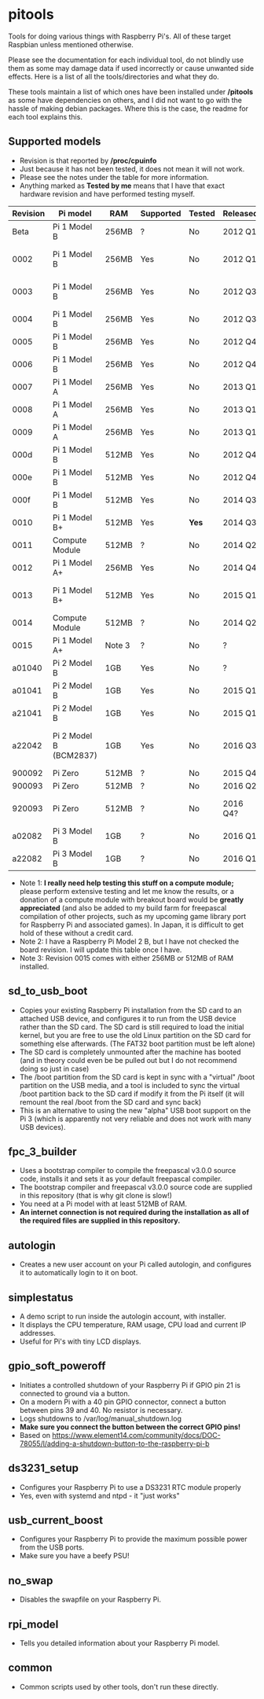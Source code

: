 # pitools
Tools for doing various things with Raspberry Pi's. All of these target Raspbian unless mentioned otherwise.

Please see the documentation for each individual tool, do not blindly use them as some may damage data if used incorrectly or cause unwanted side effects. Here is a list of all the tools/directories and what they do.

These tools maintain a list of which ones have been installed under **/pitools** as some have dependencies on others, and I did not want to go with the hassle of making debian packages. Where this is the case, the readme for each tool explains this.

## Supported models

* Revision is that reported by **/proc/cpuinfo**
* Just because it has not been tested, it does not mean it will not work.
* Please see the notes under the table for more information.
* Anything marked as **Tested by me** means that I have that exact hardware revision and have performed testing myself.

Revision | Pi model | RAM | Supported | Tested | Released | Notes |
-------- | -------- | --- | --------- | ------ | -------- | ----- |
Beta | Pi 1 Model B | 256MB | ? | No | 2012 Q1 | Beta board
0002 | Pi 1 Model B | 256MB | Yes | No | 2012 Q1 | First public board
0003 | Pi 1 Model B | 256MB | Yes | No | 2012 Q3 | Another beta board?
0004 | Pi 1 Model B | 256MB | Yes | No | 2012 Q3 |
0005 | Pi 1 Model B | 256MB | Yes | No | 2012 Q4 |
0006 | Pi 1 Model B | 256MB | Yes | No | 2012 Q4 |
0007 | Pi 1 Model A | 256MB | Yes | No | 2013 Q1 |
0008 | Pi 1 Model A | 256MB | Yes | No | 2013 Q1 |
0009 | Pi 1 Model A | 256MB | Yes | No | 2013 Q1 |
000d | Pi 1 Model B | 512MB | Yes | No | 2012 Q4 |
000e | Pi 1 Model B | 512MB | Yes | No | 2012 Q4 |
000f | Pi 1 Model B | 512MB | Yes | No | 2014 Q3 |
0010 | Pi 1 Model B+ | 512MB | Yes | **Yes** | 2014 Q3 | **Tested by me**
0011 | Compute Module | 512MB | ? | No | 2014 Q2 | See **note 1**
0012 | Pi 1 Model A+ | 256MB | Yes | No | 2014 Q4 |
0013 | Pi 1 Model B+ | 512MB | Yes | No | 2015 Q1 | Last Pi 1 Model B+?
0014 | Compute Module | 512MB | ? | No | 2014 Q2 | See **note 1**
0015 | Pi 1 Model A+ | Note 3 | ? | No | ? |
a01040 | Pi 2 Model B | 1GB | Yes | No | ? | See **note 2**
a01041 | Pi 2 Model B | 1GB | Yes | No | 2015 Q1 | See **note 2**
a21041 | Pi 2 Model B | 1GB | Yes | No | 2015 Q1 | See **note 2**
a22042 | Pi 2 Model B (BCM2837) | 1GB | Yes | No | 2016 Q3 | See **note 2** - Last Pi 2 Model B?
900092 | Pi Zero | 512MB | ? | No | 2015 Q4 |
900093 | Pi Zero | 512MB | ? | No | 2016 Q2 |
920093 | Pi Zero | 512MB | ? | No | 2016 Q4? | Release date uncertain
a02082 | Pi 3 Model B | 1GB | ? | No | 2016 Q1 | Coming soon
a22082 | Pi 3 Model B | 1GB | ? | No | 2016 Q1 | Coming soon

* Note 1: **I really need help testing this stuff on a compute module;** please perform extensive testing and let me know the results, or a donation of a compute module with breakout board would be **greatly appreciated** (and also be added to my build farm for freepascal compilation of other projects, such as my upcoming game library port for Raspberry Pi and associated games). In Japan, it is difficult to get hold of these without a credit card.
* Note 2: I have a Raspberry Pi Model 2 B, but I have not checked the board revision. I will update this table once I have.
* Note 3: Revision 0015 comes with either 256MB or 512MB of RAM installed.

## sd_to_usb_boot

* Copies your existing Raspberry Pi installation from the SD card to an attached USB device, and configures it to run from the USB device rather than the SD card. The SD card is still required to load the initial kernel, but you are free to use the old Linux partition on the SD card for something else afterwards. (The FAT32 boot partition must be left alone)
* The SD card is completely unmounted after the machine has booted (and in theory could even be be pulled out but I do not recommend doing so just in case)
* The /boot partition from the SD card is kept in sync with a "virtual" /boot partition on the USB media, and a tool is included to sync the virtual /boot partition back to the SD card if modify it from the Pi itself (it will remount the real /boot from the SD card and sync back)
* This is an alternative to using the new "alpha" USB boot support on the Pi 3 (which is apparently not very reliable and does not work with many USB devices).

## fpc_3_builder

* Uses a bootstrap compiler to compile the freepascal v3.0.0 source code, installs it and sets it as your default freepascal compiler.
* The bootstrap compiler and freepascal v3.0.0 source code are supplied in this repository (that is why git clone is slow!)
* You need at a Pi model with at least 512MB of RAM.
* __An internet connection is not required during the installation as all of the required files are supplied in this repository.__

## autologin

* Creates a new user account on your Pi called autologin, and configures it to automatically login to it on boot.

## simplestatus

* A demo script to run inside the autologin account, with installer.
* It displays the CPU temperature, RAM usage, CPU load and current IP addresses.
* Useful for Pi's with tiny LCD displays.

## gpio_soft_poweroff

* Initiates a controlled shutdown of your Raspberry Pi if GPIO pin 21 is connected to ground via a button.
* On a modern Pi with a 40 pin GPIO connector, connect a button between pins 39 and 40. No resistor is necessary.
* Logs shutdowns to /var/log/manual_shutdown.log
* **Make sure you connect the button between the correct GPIO pins!**
* Based on https://www.element14.com/community/docs/DOC-78055/l/adding-a-shutdown-button-to-the-raspberry-pi-b

## ds3231_setup

* Configures your Raspberry Pi to use a DS3231 RTC module properly
* Yes, even with systemd and ntpd - it "just works"

## usb_current_boost

* Configures your Raspberry Pi to provide the maximum possible power from the USB ports.
* Make sure you have a beefy PSU!

## no_swap

* Disables the swapfile on your Raspberry Pi.

## rpi_model

* Tells you detailed information about your Raspberry Pi model.

## common

* Common scripts used by other tools, don't run these directly.
